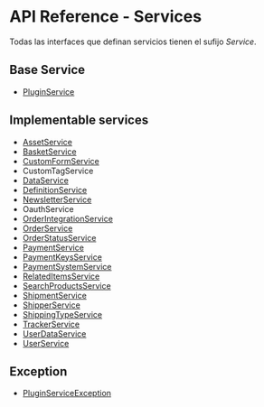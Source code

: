 # API Reference - Services

Todas las interfaces que definan servicios tienen el sufijo *Service*.

## Base Service

- [PluginService](PluginService.md)

## Implementable services

- [AssetService](AssetService.md)
- [BasketService](BasketService.md)
- [CustomFormService](CustomFormService.md)
- CustomTagService
- [DataService](DataService.md)
- [DefinitionService](DefinitionService.md)
- [NewsletterService](NewsletterService.md)
- OauthService
- [OrderIntegrationService](OrderIntegrationService.md)
- [OrderService](OrderService.md)
- [OrderStatusService](OrderStatusService.md)
- [PaymentService](PaymentService.md)
- [PaymentKeysService](PaymentKeysService.md)
- [PaymentSystemService](PaymentSystemService.md)
- [RelatedItemsService](RelatedItemsService.md)
- [SearchProductsService](SearchProductsService.md)
- [ShipmentService](ShipmentService.md)
- [ShipperService](ShipperService.md)
- [ShippingTypeService](ShippingTypeService.md)
- [TrackerService](TrackerService.md)
- [UserDataService](UserDataService.md)
- [UserService](UserService.md)

## Exception

- [PluginServiceException](PluginServiceException.md)

